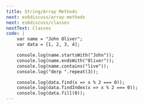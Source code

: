 ```yaml
---
title: String/Array Methods
next: es6discuss/array-methods
next: es6discuss/classes
nextText: Classes
code: |
    var name = "John Oliver";
    var data = [1, 2, 3, 4];

    console.log(name.startsWith("John"));
    console.log(name.endsWith("Oliver"));
    console.log(name.contains("live"));
    console.log("derp ".repeat(3));

    console.log(data.find(x => x % 2 === 0));
    console.log(data.findIndex(x => x % 2 === 0));
    console.log(data.fill(0));
---
```



